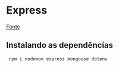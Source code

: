 # Express
[Fonte](https://expressjs.com/en/starter/hello-world.html)

## Instalando as dependências

```js
 npm i nodemon express mongoose dotenv
```

